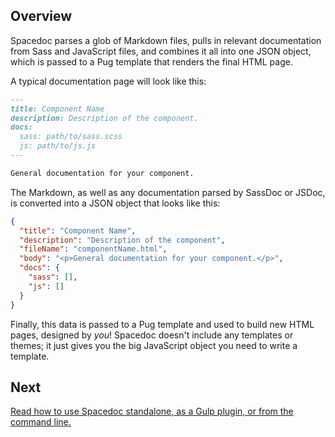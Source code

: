 ## Overview

Spacedoc parses a glob of Markdown files, pulls in relevant documentation from Sass and JavaScript files, and combines it all into one JSON object, which is passed to a Pug template that renders the final HTML page.

A typical documentation page will look like this:

```markdown
---
title: Component Name
description: Description of the component.
docs:
  sass: path/to/sass.scss
  js: path/to/js.js
---

General documentation for your component.
```

The Markdown, as well as any documentation parsed by SassDoc or JSDoc, is converted into a JSON object that looks like this:

```json
{
  "title": "Component Name",
  "description": "Description of the component",
  "fileName": "componentName.html",
  "body": "<p>General documentation for your component.</p>",
  "docs": {
    "sass": [],
    "js": []
  }
}
```

Finally, this data is passed to a Pug template and used to build new HTML pages, designed by *you*! Spacedoc doesn't include any templates or themes; it just gives you the big JavaScript object you need to write a template.

## Next

[Read how to use Spacedoc standalone, as a Gulp plugin, or from the command line.](usage.md)
